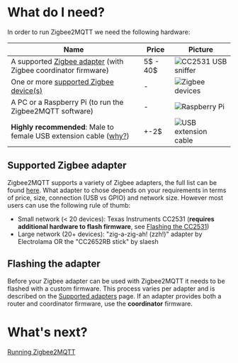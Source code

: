 ---
---
# What do I need?
In order to run Zigbee2MQTT we need the following hardware:

| Name | Price | Picture |
| ------------- | ------------- | ------------- |
| A supported [Zigbee adapter](../information/supported_adapters.md) (with Zigbee coordinator firmware) | 5$ - 40$ | ![CC2531 USB sniffer](../images/cc2531.jpg) |
| One or more [supported Zigbee device(s)](../information/supported_devices.md) | - | ![Zigbee devices](../images/xiaomi_sensors.jpg) |
| A PC or a Raspberry Pi (to run the Zigbee2MQTT software) | - | ![Raspberry Pi](../images/pi.jpg) |
| **Highly recommended**: Male to female USB extension cable ([why?](../how_tos/how_to_improve_network_range_and_stability.md)) | +-2$ | ![USB extension cable](../images/usb_extension_cable.jpg) |

## Supported Zigbee adapter
Zigbee2MQTT supports a variety of Zigbee adapters, the full list can be found [here](../information/supported_adapters.md). What adapter to chose depends on your requirements in terms of price, size, connection (USB vs GPIO) and network size. However most users can use the following rule of thumb:

- Small network (< 20 devices): Texas Instruments CC2531 (**requires additional hardware to flash firmware**, see [Flashing the CC2531](../information/flashing_the_cc2531.md))
- Large network (20+ devices): "zig-a-zig-ah! (zzh!)" adapter by Electrolama OR the "CC2652RB stick" by slaesh

## Flashing the adapter
Before your Zigbee adapter can be used with Zigbee2MQTT it needs to be flashed with a custom firmware. This process varies per adapter and is described on the [Supported adapters](../information/supported_adapters.md) page. If an adapter provides both a router and coordinator firmware, use the **coordinator** firmware.

# What's next?
[Running Zigbee2MQTT](running_zigbee2mqtt.md)
